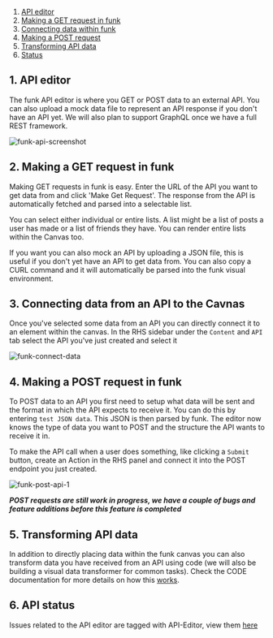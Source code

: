 1. [API editor](#1-api-editor)
2. [Making a GET request in funk](#2-making-a-get-request-in-funk)
3. [Connecting data within funk](#3-connecting-data-within-funk)
4. [Making a POST request](#4-making-a-POST-request-in-funk)
5. [Transforming API data](#5-Transforming-api-data)
6. [Status](#6-api-status)

## 1. API editor

The funk API editor is where you GET or POST data to an external API. You can also upload a mock data file to represent an API response if you don't have an API yet. We will also plan to support GraphQL once we have a full REST framework.

![funk-api-screenshot][funk-api-screenshot]

## 2. Making a GET request in funk

Making GET requests in funk is easy. Enter the URL of the API you want to get data from and click 'Make Get Request'. The response from the API is automatically fetched and parsed into a selectable list.

You can select either individual or entire lists. A list might be a list of posts a user has made or a list of friends they have. You can render entire lists within the Canvas too.

If you want you can also mock an API by uploading a JSON file, this is useful if you don't yet have an API to get data from. You can also copy a CURL command and it will automatically be parsed into the funk visual environment.

## 3. Connecting data from an API to the Cavnas

Once you've selected some data from an API you can directly connect it to an element within the canvas. In the RHS sidebar under the `Content` and `API` tab select the API you've just created and select it

![funk-connect-data][funk-connect-data]

## 4. Making a POST request in funk

To POST data to an API you first need to setup what data will be sent and the format in which the API expects to receive it. You can do this by entering `test JSON data`. This JSON is then parsed by funk. The editor now knows the type of data you want to POST and the structure the API wants to receive it in.

To make the API call when a user does something, like clicking a `Submit` button, create an Action in the RHS panel and connect it into the POST endpoint you just created.

![funk-post-api-1][funk-post-api-1]

**_POST requests are still work in progress, we have a couple of bugs and feature additions before this feature is completed_**

## 5. Transforming API data

In addition to directly placing data within the funk canvas you can also transform data you have received from an API using code (we will also be building a visual data transformer for common tasks). Check the CODE documentation for more details on how this [works](https://github.com/funk-team/funkLang/blob/master/docs/CODE.md).

## 6. API status

Issues related to the API editor are tagged with API-Editor, view them [here](https://github.com/funk-team/funkLang/labels/API-Editor)

<!-- IMAGES -->

[funk-api-screenshot]: images/api/funk-api-overview.png
[funk-connect-api-1]: images/api/funk-connect-api-1.png
[funk-connect-api-2]: images/api/funk-connect-api-2.png
[funk-connect-api-3]: images/api/funk-connect-api-3.png
[funk-post-api-1]: images/api/funk-post-api-1.png

<!-- GIF -->

[funk-connect-data]: images/api/funk-connect-data.gif
